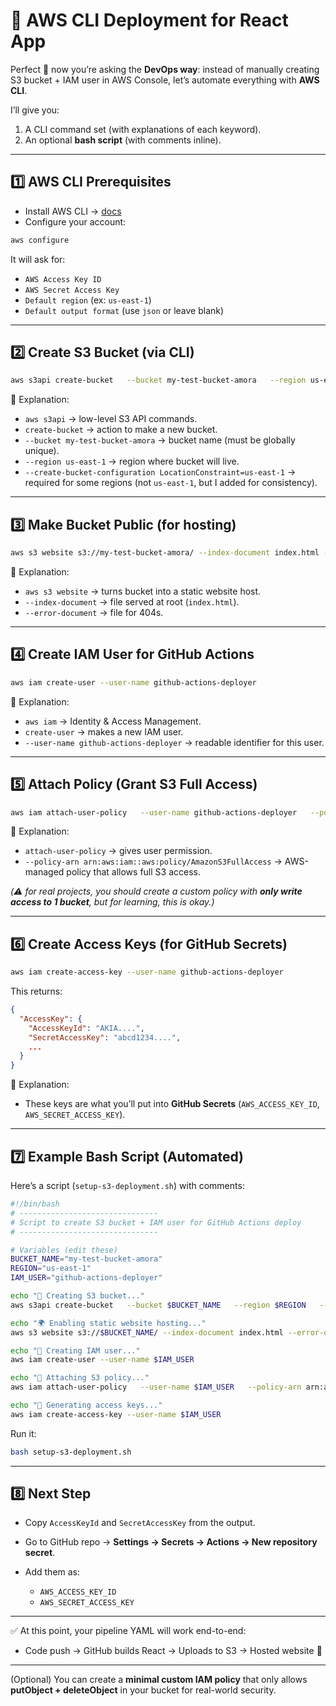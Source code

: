 # 🚀 AWS CLI Deployment for React App

Perfect 🙌 now you’re asking the **DevOps way**: instead of manually creating S3 bucket + IAM user in AWS Console, let’s automate everything with **AWS CLI**.

I’ll give you:

1. A CLI command set (with explanations of each keyword).
2. An optional **bash script** (with comments inline).

---

## 1️⃣ AWS CLI Prerequisites

* Install AWS CLI → [docs](https://docs.aws.amazon.com/cli/latest/userguide/getting-started-install.html)
* Configure your account:

```bash
aws configure
```

It will ask for:

* `AWS Access Key ID`
* `AWS Secret Access Key`
* `Default region` (ex: `us-east-1`)
* `Default output format` (use `json` or leave blank)

---

## 2️⃣ Create S3 Bucket (via CLI)

```bash
aws s3api create-bucket   --bucket my-test-bucket-amora   --region us-east-1   --create-bucket-configuration LocationConstraint=us-east-1
```

🔎 Explanation:

* `aws s3api` → low-level S3 API commands.
* `create-bucket` → action to make a new bucket.
* `--bucket my-test-bucket-amora` → bucket name (must be globally unique).
* `--region us-east-1` → region where bucket will live.
* `--create-bucket-configuration LocationConstraint=us-east-1` → required for some regions (not `us-east-1`, but I added for consistency).

---

## 3️⃣ Make Bucket Public (for hosting)

```bash
aws s3 website s3://my-test-bucket-amora/ --index-document index.html --error-document index.html
```

🔎 Explanation:

* `aws s3 website` → turns bucket into a static website host.
* `--index-document` → file served at root (`index.html`).
* `--error-document` → file for 404s.

---

## 4️⃣ Create IAM User for GitHub Actions

```bash
aws iam create-user --user-name github-actions-deployer
```

🔎 Explanation:

* `aws iam` → Identity & Access Management.
* `create-user` → makes a new IAM user.
* `--user-name github-actions-deployer` → readable identifier for this user.

---

## 5️⃣ Attach Policy (Grant S3 Full Access)

```bash
aws iam attach-user-policy   --user-name github-actions-deployer   --policy-arn arn:aws:iam::aws:policy/AmazonS3FullAccess
```

🔎 Explanation:

* `attach-user-policy` → gives user permission.
* `--policy-arn arn:aws:iam::aws:policy/AmazonS3FullAccess` → AWS-managed policy that allows full S3 access.

*(⚠️ for real projects, you should create a custom policy with **only write access to 1 bucket**, but for learning, this is okay.)*

---

## 6️⃣ Create Access Keys (for GitHub Secrets)

```bash
aws iam create-access-key --user-name github-actions-deployer
```

This returns:

```json
{
  "AccessKey": {
    "AccessKeyId": "AKIA....",
    "SecretAccessKey": "abcd1234....",
    ...
  }
}
```

🔎 Explanation:

* These keys are what you’ll put into **GitHub Secrets** (`AWS_ACCESS_KEY_ID`, `AWS_SECRET_ACCESS_KEY`).

---

## 7️⃣ Example Bash Script (Automated)

Here’s a script (`setup-s3-deployment.sh`) with comments:

```bash
#!/bin/bash
# -------------------------------
# Script to create S3 bucket + IAM user for GitHub Actions deploy
# -------------------------------

# Variables (edit these)
BUCKET_NAME="my-test-bucket-amora"
REGION="us-east-1"
IAM_USER="github-actions-deployer"

echo "🚀 Creating S3 bucket..."
aws s3api create-bucket   --bucket $BUCKET_NAME   --region $REGION   --create-bucket-configuration LocationConstraint=$REGION

echo "🌍 Enabling static website hosting..."
aws s3 website s3://$BUCKET_NAME/ --index-document index.html --error-document index.html

echo "👤 Creating IAM user..."
aws iam create-user --user-name $IAM_USER

echo "🔑 Attaching S3 policy..."
aws iam attach-user-policy   --user-name $IAM_USER   --policy-arn arn:aws:iam::aws:policy/AmazonS3FullAccess

echo "🔐 Generating access keys..."
aws iam create-access-key --user-name $IAM_USER
```

Run it:

```bash
bash setup-s3-deployment.sh
```

---

## 8️⃣ Next Step

* Copy `AccessKeyId` and `SecretAccessKey` from the output.
* Go to GitHub repo → **Settings → Secrets → Actions → New repository secret**.
* Add them as:

  * `AWS_ACCESS_KEY_ID`
  * `AWS_SECRET_ACCESS_KEY`

---

✅ At this point, your pipeline YAML will work end-to-end:

* Code push → GitHub builds React → Uploads to S3 → Hosted website 🎉

---

(Optional) You can create a **minimal custom IAM policy** that only allows **putObject + deleteObject** in your bucket for real-world security.
